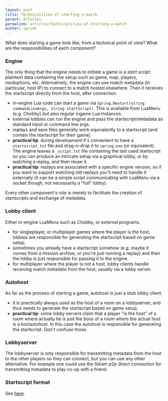 ```yaml
---
layout: post
title: Technicalities of starting a match
parent: Articles
permalink: articles/technicalities-of-starting-a-match
author: sprunk
---
```


What does starting a game look like, from a technical point of view? What are the responsibilities of each component?

### Engine

The only thing that the engine needs to initiate a game is a _start script_: plaintext data containing the setup such as game, map, players, modoptions, etc. Alternatively, the engine can use match metadata (in particular, host IP) to connect to a match hosted elsewhere. Then it receives the startscript directly from the host, after connection.

* in-engine Lua code can start a game via `Spring.Restart(string commandLineArgs, string startScript)`. This is available from LuaMenu (e.g. Chobby) but also regular ingame Lua instances.
* external lobbies can run the engine and pass the startscript/metadata as standard input or command line args.
* replays and save files generally work equivalently to a startscript (and contain the startscript for their game).
* **practical tip**: during development it's convenient to have a `startscript.txt` file and drag-n-drop it to `spring.exe` (or equivalent). The engine leaves a `_script.txt` file containing the last used startscript so you can produce an intricate setup via a graphical lobby, or by watching a replay, and then reuse it.
* **practical tip**: replays are associated with a specific engine version, so if you want to support watching old replays you'll need to handle it externally (it can be a simple script communicating with LuaMenu via a socket though, not necessarily a "full" lobby).

Every other component's role is merely to facilitate the creation of startscripts and exchange of metadata.

### Lobby client

Either in-engine LuaMenu such as Chobby, or external programs.

* for singleplayer, or multiplayer games where the player is the host, lobbies are responsible for generating the startscript based on game setup.
* sometimes you already have a startscript somehow (e.g. maybe it comes from a mission archive, or you're just running a replay) and then the lobby is just responsible for passing it to the engine.
* for multiplayer where the player is not a host, lobby clients handle receiving match metadata from the host, usually via a lobby server.

### Autohost

As far as the process of starting a game, autohost is just a stub lobby client.
* it is practically always used as the host of a room on a lobbyserver, and thus needs to generate the startscript based on game setup.
* **practical tip**: some lobby servers claim that a player "is the host" of a room where actually he is just the boss of a room where the actual host is a bot/autohost. In this case the autohost is responsible for generating the startscript. Don't confuse those.

### Lobbyserver

The lobbyserver is only responsible for transmitting metadata from the host to the other players so they can connect, but you can use any other alternative. For example one could use the Steam p2p direct connection for transmitting metadata to play co-op with a friend.

### Startscript format

See [here](https://github.com/beyond-all-reason/RecoilEngine/blob/BAR105/doc/StartScriptFormat.txt).
